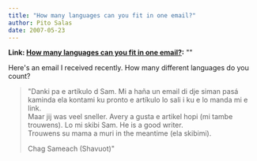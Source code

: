 ```yaml
---
title: "How many languages can you fit in one email?"
author: Pito Salas
date: 2007-05-23
---
```


**Link: [How many languages can you fit in one email?](None):** ""



Here's an email I received recently. How many different languages do you
count?

> "Danki pa e artíkulo d Sam. Mi a haña un email di dje siman pasá kaminda ela
> kontami ku pronto e artíkulo lo sali i ku e lo manda mi e link.  
> Maar jij was veel sneller. Avery a gusta e artikel hopi (mi tambe trouwens).
> Lo mi skibi Sam. He is a good writer.  
> Trouwens su mama a muri in the meantime (ela skibimi).
>
> Chag Sameach (Shavuot)"


